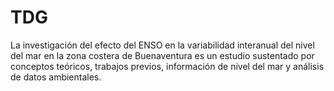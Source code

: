 # TDG
La investigación del efecto del ENSO en la variabilidad interanual del nivel del mar en la zona costera de Buenaventura es un estudio sustentado por conceptos teóricos, trabajos previos, información de nivel del mar y análisis de datos ambientales.
